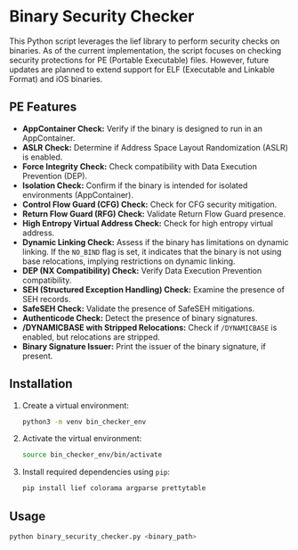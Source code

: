 # Binary Security Checker

This Python script leverages the lief library to perform security checks on binaries. As of the current implementation, the script focuses on checking security protections for PE (Portable Executable) files. However, future updates are planned to extend support for ELF (Executable and Linkable Format) and iOS binaries.

## PE Features

- **AppContainer Check:** Verify if the binary is designed to run in an AppContainer.
- **ASLR Check:** Determine if Address Space Layout Randomization (ASLR) is enabled.
- **Force Integrity Check:** Check compatibility with Data Execution Prevention (DEP).
- **Isolation Check:** Confirm if the binary is intended for isolated environments (AppContainer).
- **Control Flow Guard (CFG) Check:** Check for CFG security mitigation.
- **Return Flow Guard (RFG) Check:** Validate Return Flow Guard presence.
- **High Entropy Virtual Address Check:** Check for high entropy virtual address.
- **Dynamic Linking Check:** Assess if the binary has limitations on dynamic linking. If the `NO_BIND` flag is set, it indicates that the binary is not using base relocations, implying restrictions on dynamic linking.
- **DEP (NX Compatibility) Check:** Verify Data Execution Prevention compatibility.
- **SEH (Structured Exception Handling) Check:** Examine the presence of SEH records.
- **SafeSEH Check:** Validate the presence of SafeSEH mitigations.
- **Authenticode Check:** Detect the presence of binary signatures.
- **/DYNAMICBASE with Stripped Relocations:** Check if `/DYNAMICBASE` is enabled, but relocations are stripped.
- **Binary Signature Issuer:** Print the issuer of the binary signature, if present.

## Installation

1. Create a virtual environment:

    ```bash
    python3 -m venv bin_checker_env
    ```

2. Activate the virtual environment:

    ```bash
    source bin_checker_env/bin/activate
    ```

3. Install required dependencies using `pip`:

    ```bash
    pip install lief colorama argparse prettytable
    ```

## Usage

```bash
python binary_security_checker.py <binary_path>
```
